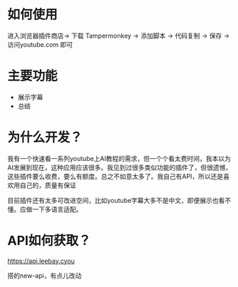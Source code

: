 

# 如何使用
进入浏览器插件商店-> 下载 Tampermonkey -> 添加脚本 -> 代码复制 -> 保存 -> 访问youtube.com 即可

# 主要功能

- 展示字幕
- 总结

# 为什么开发？

我有一个快速看一系列youtube上AI教程的需求，但一个个看太费时间，我本以为AI发展到现在，这种应用应该很多。我见到过很多类似功能的插件了，但很遗憾，这些插件要么收费，要么有额度。总之不如意太多了。我自己有API，所以还是喜欢用自己的，质量有保证

目前插件还有太多可改进空间，比如youtube字幕大多不是中文，即便展示也看不懂。应做一下多语言适配。

# API如何获取？
https://api.leebay.cyou 

搭的new-api，有点儿改动
